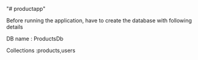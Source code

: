 "# productapp" 

Before running the application, have to create the database with following details

DB name : ProductsDb

Collections :products,users



